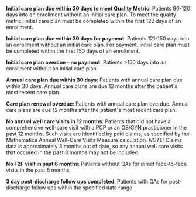 **Initial care plan due within 30 days to meet Quality Metric**: Patients 90-120 days into an enrollment without an initial care plan. To meet the quality metric, initial care plan must be completed within the first 122 days of an enrollment.


**Initial care plan due within 30 days for payment**: Patients 121-150 days into an enrollment without an initial care plan. For payment, initial care plan must be completed within the first 150 days of an enrollment.


**Initial care plan overdue - no payment**: Patients >150 days into an enrollment without an initial care plan.

**Annual care plan due within 30 days**: Patients with annual care plan due within 30 days. Annual care plans are due 12 months after the patient's most recent care plan.

**Care plan renewal overdue**: Patients with annual care plan overdue. Annual care plans are due 12 months after the patient's most recent care plan.

**No annual well care visits in 12 months**: Patients that did not have a comprehensive well-care visit with a PCP or an OB/GYN practicioner in the past 12 months. Such visits are identified by paid claims, as specified by the Mathematica Annual Well-Care Visits Measure calculation. *NOTE:* Claims data is approximately 3 months out of date, so any annual well care visits that occured in the past 3 months may not be included.

**No F2F visit in past 6 months**: Patients without QAs for direct face-to-face visits in the past 6 months.

**3 day post-discharge follow ups completed**: Patients with QAs for post-discharge follow ups within the specified date range.
